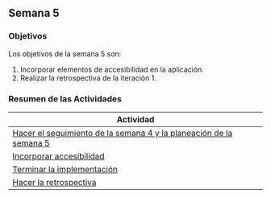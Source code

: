 ## Semana 5

### Objetivos

Los objetivos de la semana 5 son:

1. Incorporar elementos de accesibilidad en la aplicación.
2. Realizar la retrospectiva de la iteración 1.

### Resumen de las Actividades

| Actividad                                                                     |
| ----------------------------------------------------------------------------- |
| [Hacer el seguimiento de la semana 4 y la planeación de la semana 5 ](s5_syp) |
| [Incorporar accesibilidad ](s5_accesibilidad)                                 |
| [Terminar la implementación](s5_terminar)                                     |
| [Hacer la retrospectiva](s5_retrospectiva)                                    |
